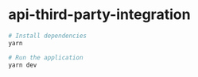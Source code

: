# api-third-party-integration

```zsh
# Install dependencies
yarn
```

```zsh
# Run the application
yarn dev
```